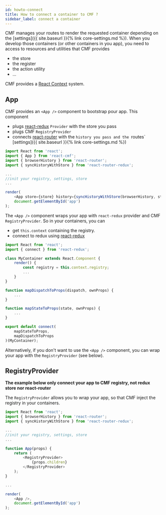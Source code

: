 ```yaml
---
id: howto-connect
title: How to connect a container to CMF ?
sidebar_label: connect a container
---
```


CMF manages your routes to render the requested container depending on the [settings]({{ site.baseurl }}{% link core-settings.md %}).
When you develop those containers (or other containers in you app), you need to access to resources and utilities that CMF provides

- the store
- the register
- the action utility
- ...

CMF provides a [React Context](https://facebook.github.io/react/docs/context.html) system.

## App

CMF provides an `<App />` component to bootstrap pour app. This component

- plugs [react-redux](https://github.com/reactjs/react-redux) `Provider` with the store you pass
- plugs CMF `RegistryProvider`
- connects [react-router](https://github.com/ReactTraining/react-router) with the `history you pass and the `routes` [settings]({{ site.baseurl }}{% link core-settings.md %})

```javascript
import React from 'react';
import { App } from 'react-cmf';
import { browserHistory } from 'react-router';
import { syncHistoryWithStore } from 'react-router-redux';

...
//init your registry, settings, store
...

render(
	<App store={store} history={syncHistoryWithStore(browserHistory, store)} />,
	document.getElementById('app')
);
```

The `<App />` component wraps your app with `react-redux` provider and CMF `RegistryProvider`.
So in your containers, you can

- get `this.context` containing the registry.
- connect to redux using [react-redux](https://github.com/reactjs/react-redux)

```javascript
import React from 'react';
import { connect } from 'react-redux';

class MyContainer extends React.Component {
    render() {
        const registry = this.context.registry;
        ...
    }
}

function mapDispatchToProps(dispatch, ownProps) {
	...
}

function mapStateToProps(state, ownProps) {
    ...
}

export default connect(
	mapStateToProps,
	mapDispatchToProps
)(MyContainer);
```

Alternatively, if you don't want to use the `<App />` component, you can wrap your app with the `RegistryProvider` (see below).

## RegistryProvider

**The example below only connect your app to CMF registry, not redux store nor react-router**

The `RegistryProvider` allows you to wrap your app, so that CMF inject the registry in your containers.

```javascript
import React from 'react';
import { browserHistory } from 'react-router';
import { syncHistoryWithStore } from 'react-router-redux';

...
//init your registry, settings, store
...

function App(props) {
	return (
        <RegistryProvider>
            {props.children}
        </RegistryProvider>
	);
}

...

render(
	<App />,
	document.getElementById('app')
);
```
